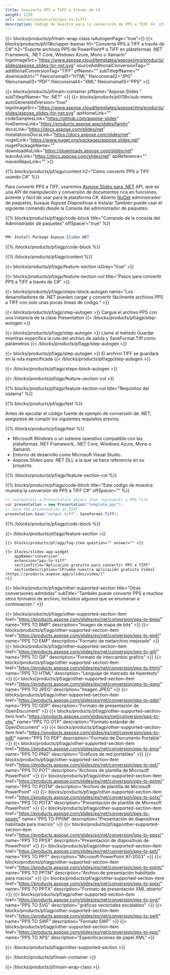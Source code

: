 ```yaml
---
title: Convierta PPS a TIFF a través de C#
weight: 1220
url: /es/net/conversion/pps-to-tiff/ 
description: Código de muestra para la conversión de PPS a TIFF C#. Utilice el código de ejemplo de API para la conversión de archivos PPS por lotes a TIFF dentro de VB.NET, Asp.NET o cualquier aplicación basada en .NET.
---
```


{{< blocks/products/pf/main-wrap-class isAutogenPage="true">}}
{{< blocks/products/pf/i18n/upper-banner h1="Convierta PPS a TIFF a través de C#" h2="Exporte archivos PPS de PowerPoint® a TIFF en plataformas .NET Framework, .NET Core, Windows Azure, Mono o Xamarin" logoImageSrc="https://www.aspose.cloud/templates/aspose/img/products/slides/aspose_slides-for-net.svg" sourceAdditionalConversionTag="" additionalConversionTag="TIFF" pfName="" subTitlepfName="" downloadUrl="" fileiconsmall1="HTML" fileiconsmall2="JPG" fileiconsmall3="PDF" fileiconsmall4="XML" fileiconsmall5="PPS" >}}

{{< blocks/products/pf/main-container pfName="Aspose.Slides " subTitlepfName="for .NET" >}}
{{< blocks/products/pf/i18n/sub-menu autoGeneratedVersion="true" logoImageSrc="https://www.aspose.cloud/templates/aspose/img/products/slides/aspose_slides-for-net.svg" apiHomeLink="" codeSamplesLink="https://github.com/aspose-slides" liveDemosLink="https://products.aspose.app/slides/family" docsLink="https://docs.aspose.com/slides/net" installationsDocsLink="https://docs.aspose.com/slides/net" nugetLink="https://www.nuget.org/packages/aspose.slides.net" nugetPackageName="" downloadAsLink="https://downloads.aspose.com/slides/net" learnAsLink="https://docs.aspose.com/slides/net" apiReference="" mavenRepoLink="" >}}

{{% blocks/products/pf/agp/content h2="Cómo convertir PPS a TIFF usando C#" %}}

 Para convertir PPS a TIFF, usaremos
 [Aspose.Slides para .NET](https://products.aspose.com/slides/es/net)
 API, que es una API de manipulación y conversión de documentos rica en funciones, potente y fácil de usar para la plataforma C#. Abierto
 [NuGet](https://www.nuget.org/packages/aspose.slides.net)
 administrador de paquetes, busque
 Aspose.Diapositivas
 e instalar También puede usar el siguiente comando desde la Consola del administrador de paquetes.

{{% blocks/products/pf/agp/code-block title="Comando de la consola del Administrador de paquetes" offSpacer="true" %}}

```cs

PM> Install-Package Aspose.Slides.NET

```

{{% /blocks/products/pf/agp/code-block %}}

{{% /blocks/products/pf/agp/content %}}

{{< blocks/products/pf/agp/feature-section isGrey="true" >}}


{{< blocks/products/pf/agp/feature-section-col title="Pasos para convertir PPS a TIFF a través de C#" >}}

{{< blocks/products/pf/agp/steps-block-autogen name="Los desarrolladores de .NET pueden cargar y convertir fácilmente archivos PPS a TIFF con solo unas pocas líneas de código." >}}

{{< blocks/products/pf/agp/step-autogen >}}
Cargue el archivo PPS con una instancia de la clase Presentation
{{< /blocks/products/pf/agp/step-autogen >}}

{{< blocks/products/pf/agp/step-autogen >}}
Llame al método Guardar mientras especifica la ruta del archivo de salida y SaveFormat.Tiff como parámetros
{{< /blocks/products/pf/agp/step-autogen >}}

{{< blocks/products/pf/agp/step-autogen >}}
El archivo TIFF se guardará en la ruta especificada
{{< /blocks/products/pf/agp/step-autogen >}}

{{< /blocks/products/pf/agp/steps-block-autogen >}}

{{< /blocks/products/pf/agp/feature-section-col >}}

{{% blocks/products/pf/agp/feature-section-col title="Requisitos del sistema" %}}

{{% blocks/products/pf/agp/text %}}

 Antes de ejecutar el código fuente de ejemplo de conversión de .NET, asegúrese de cumplir los siguientes requisitos previos.

{{% /blocks/products/pf/agp/text %}}

- Microsoft Windows o un sistema operativo compatible con las plataformas .NET Framework, .NET Core, Windows Azure, Mono o Xamarin.
- Entorno de desarrollo como Microsoft Visual Studio.
- Aspose.Slides para .NET DLL a la que se hace referencia en su proyecto.

{{% /blocks/products/pf/agp/feature-section-col %}}

{{% blocks/products/pf/agp/code-block title="Este código de muestra muestra la conversión de PPS a TIFF C#" offSpacer="" %}}

```cs
// instantiate a Presentation object that represents a PPS file
var presentation = new Presentation("template.pps");
// save the presentation as TIFF
presentation.Save("output.tiff", SaveFormat.Tiff); 

```

{{% /blocks/products/pf/agp/code-block %}}

{{< /blocks/products/pf/agp/feature-section >}}

    {{< blocks/products/pf/agp/faq-item question="" answer="" >}}
 

<!-- aboutfile Starts -->

<!-- aboutfile Ends -->

    {{< blocks/slides-app-widget 
        appName="conversion"
        extension="pps-to-tiff"
        sectionTitle="Aplicación gratuita para convertir PPS a TIFF" 
        sectionDescription="[Pruebe nuestra aplicación gratuita Video](https://products.aspose.app/slides/video/)" 
    >}}
    
{{< blocks/products/pf/agp/other-supported-section title="Otras conversiones admitidas" subTitle="También puede convertir PPS a muchos otros formatos de archivo, incluidos algunos que se enumeran a continuación." >}}

{{< blocks/products/pf/agp/other-supported-section-item href="https://products.aspose.com/slides/es/net/conversion/pps-to-bmp/" name="PPS TO BMP" description="Imagen de mapa de bits" >}}
{{< blocks/products/pf/agp/other-supported-section-item href="https://products.aspose.com/slides/es/net/conversion/pps-to-emf/" name="PPS TO EMF" description="Formato de metarchivo mejorado" >}}
{{< blocks/products/pf/agp/other-supported-section-item href="https://products.aspose.com/slides/es/net/conversion/pps-to-gif/" name="PPS TO GIF" description="Formato de intercambio gráfico" >}}
{{< blocks/products/pf/agp/other-supported-section-item href="https://products.aspose.com/slides/es/net/conversion/pps-to-html/" name="PPS TO HTML" description="Lenguaje de marcado de hipertexto" >}}
{{< blocks/products/pf/agp/other-supported-section-item href="https://products.aspose.com/slides/es/net/conversion/pps-to-jpeg/" name="PPS TO JPEG" description="Imagen JPEG" >}}
{{< blocks/products/pf/agp/other-supported-section-item href="https://products.aspose.com/slides/es/net/conversion/pps-to-odp/" name="PPS TO ODP" description="Formato de presentación de OpenDocument" >}}
{{< blocks/products/pf/agp/other-supported-section-item href="https://products.aspose.com/slides/es/net/conversion/pps-to-otp/" name="PPS TO OTP" description="Formato estándar de OpenDocument" >}}
{{< blocks/products/pf/agp/other-supported-section-item href="https://products.aspose.com/slides/es/net/conversion/pps-to-pdf/" name="PPS TO PDF" description="Formato de Documento Portable" >}}
{{< blocks/products/pf/agp/other-supported-section-item href="https://products.aspose.com/slides/es/net/conversion/pps-to-png/" name="PPS TO PNG" description="Gráficos de red portátiles" >}}
{{< blocks/products/pf/agp/other-supported-section-item href="https://products.aspose.com/slides/es/net/conversion/pps-to-pot/" name="PPS TO POT" description="Archivos de plantilla de Microsoft PowerPoint" >}}
{{< blocks/products/pf/agp/other-supported-section-item href="https://products.aspose.com/slides/es/net/conversion/pps-to-potm/" name="PPS TO POTM" description="Archivo de plantilla de Microsoft PowerPoint" >}}
{{< blocks/products/pf/agp/other-supported-section-item href="https://products.aspose.com/slides/es/net/conversion/pps-to-potx/" name="PPS TO POTX" description="Presentación de plantilla de Microsoft PowerPoint" >}}
{{< blocks/products/pf/agp/other-supported-section-item href="https://products.aspose.com/slides/es/net/conversion/pps-to-ppsm/" name="PPS TO PPSM" description="Presentación de diapositivas habilitada para macros" >}}
{{< blocks/products/pf/agp/other-supported-section-item href="https://products.aspose.com/slides/es/net/conversion/pps-to-ppsx/" name="PPS TO PPSX" description="Presentación de diapositivas de PowerPoint" >}}
{{< blocks/products/pf/agp/other-supported-section-item href="https://products.aspose.com/slides/es/net/conversion/pps-to-ppt/" name="PPS TO PPT" description="Microsoft PowerPoint 97-2003" >}}
{{< blocks/products/pf/agp/other-supported-section-item href="https://products.aspose.com/slides/es/net/conversion/pps-to-pptm/" name="PPS TO PPTM" description="Archivo de presentación habilitado para macros" >}}
{{< blocks/products/pf/agp/other-supported-section-item href="https://products.aspose.com/slides/es/net/conversion/pps-to-pptx/" name="PPS TO PPTX" description="Formato de presentación XML abierto" >}}
{{< blocks/products/pf/agp/other-supported-section-item href="https://products.aspose.com/slides/es/net/conversion/pps-to-svg/" name="PPS TO SVG" description="gráficas vectoriales escalables" >}}
{{< blocks/products/pf/agp/other-supported-section-item href="https://products.aspose.com/slides/es/net/conversion/pps-to-swf/" name="PPS TO SWF" description="Formato SWF" >}}
{{< blocks/products/pf/agp/other-supported-section-item href="https://products.aspose.com/slides/es/net/conversion/pps-to-xps/" name="PPS TO XPS" description="Especificaciones de papel XML" >}}

{{< /blocks/products/pf/agp/other-supported-section >}}

{{< /blocks/products/pf/main-container >}}
    
{{< /blocks/products/pf/main-wrap-class >}}